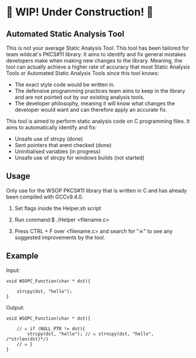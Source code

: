 # 🚧 WIP! Under Construction! 🚧

## Automated Static Analysis Tool
This is not your average Static Analysis Tool. This tool has been tailored for team wildcat's
PKCS#11 library. It aims to identify and fix general mistakes developers make when making new changes
to the library. Meaning, the tool can actually achieve a higher rate of accuracy that most Static Analysis
Tools or Automated Static Analysis Tools since this tool knows:
- The exact style code would be written in.
- The defensive programming practices team aims to keep in the library and are not pointed out
by our existing analysis tools.
- The developer philosophy, meaning it will know what changes the developer would want
and can therefore apply an accurate fix.

This tool is aimed to perform static analysis code on C programming files.
It aims to automatically identify and fix:
- Unsafe use of strcpy (done) 
- Sent pointers that arent checked (done)
- Uninitialised variables (in progress)
- Unsafe use of strcpy for windows builds (not started)

## Usage
Only use for the WSOP PKCS#11 library that is written in C and has already been compiled with GCCv9.4.0.

1) Set flags inside the Helper.sh script

2) Run command:$ ./Helper <filename.c>

3) Press CTRL + F over <filename.c> and search for "☠" to see any suggested improvements by the tool.

## Example
Input:
```
void WSOPC_Function(char * dst){

	strcpy(dst, "hello");
}
```

Output:
```
void WSOPC_Function(char * dst){

	// ☠ if (NULL_PTR != dst){
		strcpy(dst, "hello"); // ☠ strncpy(dst, "hello", /*strlen(dst)*/)
	// ☠ }
}
```
